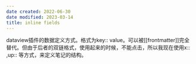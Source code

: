 ```yaml
---
date created: 2022-06-30
date modified: 2023-03-14
title: inline fields
---
```


dataview插件的数据定义方式。格式为key:: value。可以被[[frontmatter]]完全替代。但由于后者的双链格式，使用起来的时候，不能点击，所以我现在使用x:: ,up:: 等方式，来定义笔记的结构。
